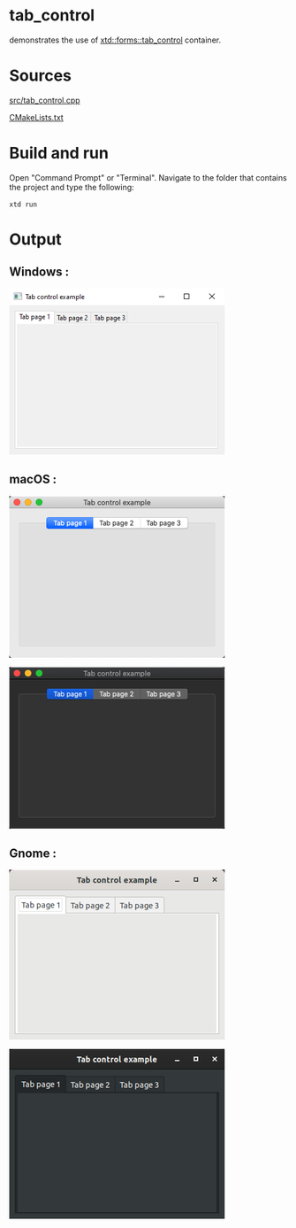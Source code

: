 # tab_control

demonstrates the use of [xtd::forms::tab_control](../../../src/xtd_forms/include/xtd/forms/tab_control.hpp) container.

# Sources

[src/tab_control.cpp](src/tab_control.cpp)

[CMakeLists.txt](CMakeLists.txt)

# Build and run

Open "Command Prompt" or "Terminal". Navigate to the folder that contains the project and type the following:

```shell
xtd run
```

# Output

## Windows :

![Screenshot](../../../docs/pictures/examples/tab_control_w.png)

## macOS :

![Screenshot](../../../docs/pictures/examples/tab_control_m.png)

![Screenshot](../../../docs/pictures/examples/tab_control_md.png)

## Gnome :

![Screenshot](../../../docs/pictures/examples/tab_control_g.png)

![Screenshot](../../../docs/pictures/examples/tab_control_gd.png)
